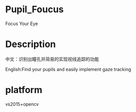 # Pupil_Foucus
Focus Your Eye


# Description
  中文：识别出瞳孔并简易的实现视线追踪的功能
  
  English:Find your pupils and easily implement gaze tracking
  
  
# platform
  vs2015+opencv
